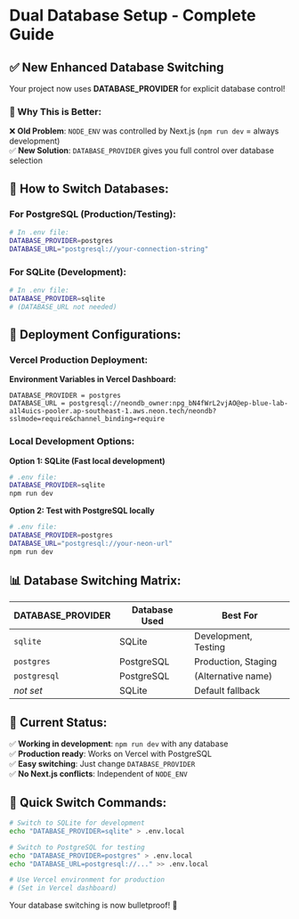 # Dual Database Setup - Complete Guide

## ✅ New Enhanced Database Switching

Your project now uses **DATABASE_PROVIDER** for explicit database control!

### 🎯 Why This is Better:

❌ **Old Problem**: `NODE_ENV` was controlled by Next.js (`npm run dev` = always development)  
✅ **New Solution**: `DATABASE_PROVIDER` gives you full control over database selection

## 🔧 How to Switch Databases:

### For PostgreSQL (Production/Testing):
```bash
# In .env file:
DATABASE_PROVIDER=postgres
DATABASE_URL="postgresql://your-connection-string"
```

### For SQLite (Development):
```bash
# In .env file:
DATABASE_PROVIDER=sqlite
# (DATABASE_URL not needed)
```

## 🚀 Deployment Configurations:

### Vercel Production Deployment:

**Environment Variables in Vercel Dashboard:**
```
DATABASE_PROVIDER = postgres
DATABASE_URL = postgresql://neondb_owner:npg_bN4fWrL2vjAO@ep-blue-lab-a1l4uics-pooler.ap-southeast-1.aws.neon.tech/neondb?sslmode=require&channel_binding=require
```

### Local Development Options:

**Option 1: SQLite (Fast local development)**
```bash
# .env file:
DATABASE_PROVIDER=sqlite
npm run dev
```

**Option 2: Test with PostgreSQL locally**
```bash
# .env file:
DATABASE_PROVIDER=postgres
DATABASE_URL="postgresql://your-neon-url"
npm run dev
```

## 📊 Database Switching Matrix:

| DATABASE_PROVIDER | Database Used | Best For |
|-------------------|---------------|----------|
| `sqlite`          | SQLite        | Development, Testing |
| `postgres`        | PostgreSQL    | Production, Staging |
| `postgresql`      | PostgreSQL    | (Alternative name) |
| *not set*         | SQLite        | Default fallback |

## 🎯 Current Status:

✅ **Working in development**: `npm run dev` with any database  
✅ **Production ready**: Works on Vercel with PostgreSQL  
✅ **Easy switching**: Just change `DATABASE_PROVIDER`  
✅ **No Next.js conflicts**: Independent of `NODE_ENV`  

## 🔄 Quick Switch Commands:

```bash
# Switch to SQLite for development
echo "DATABASE_PROVIDER=sqlite" > .env.local

# Switch to PostgreSQL for testing
echo "DATABASE_PROVIDER=postgres" > .env.local
echo "DATABASE_URL=postgresql://..." >> .env.local

# Use Vercel environment for production
# (Set in Vercel dashboard)
```

Your database switching is now bulletproof! 🎉